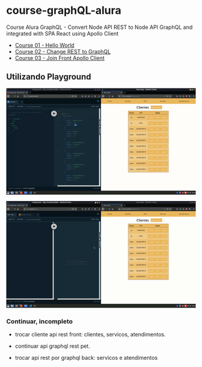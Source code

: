 # course-graphQL-alura

Course Alura GraphQL - Convert Node API REST to Node API GraphQL and integrated with SPA React using Apollo Client

- [Course 01 - Hello World](https://www.alura.com.br/curso-online-graphql)
- [Course 02 - Change REST to GraphQL](https://www.alura.com.br/curso-online-graphql-parte-dois)
- [Course 03 - Join Front Apollo Client](https://www.alura.com.br/curso-online-graphql-integrando-com-front-end)

## Utilizando Playground

![Exemplo de Query](resources/cinnamon-20200626a-1.gif)

![Exemplo de Mutation](resources/cinnamon-20200626a-2.gif)

### Continuar, incompleto

- trocar cliente api rest front: clientes, servicos, atendimentos.
- continuar api graphql rest pet.

- trocar api rest por graphql back: servicos e atendimentos

